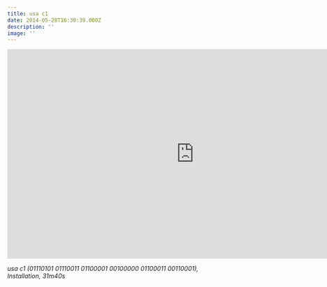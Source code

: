 ```yaml
---
title: usa c1
date: 2014-05-28T16:30:39.000Z
description: ''
image: ''
---
```

<iframe src="https://player.vimeo.com/video/96698102?title=0&amp;byline=0&amp;portrait=0&amp;color=ffffff&amp;loop=1&amp;wmode=transparent" width="853" height="480" frameborder="0" webkitallowfullscreen="" mozallowfullscreen="" allowfullscreen=""></iframe>

_usa c1 (01110101 01110011 01100001 00100000 01100011 00110001), Installation, 31m40s_